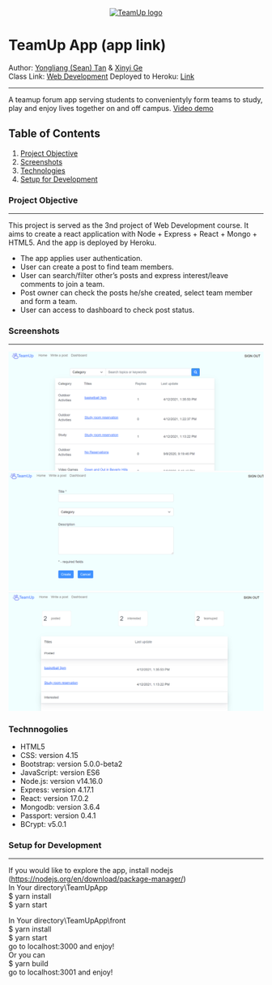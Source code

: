 <p align="center">
  <a href="https://enigmatic-cliffs-18531.herokuapp.com/">
    <img src="https://i.imgur.com/dZUT2A5.png" alt="TeamUp logo" width="150" height="150">
  </a>
</p>

# TeamUp App (app link)
Author: [Yongliang (Sean) Tan](https://seantanty.github.io/CS-5610-project1/index.html) & [Xinyi Ge](https://xinyijackiege.github.io/)\
Class Link: [Web Development](https://johnguerra.co/classes/webDevelopment_spring_2021/)
Deployed to Heroku: [Link](https://enigmatic-cliffs-18531.herokuapp.com/)
***
A teamup forum app serving students to convenientyly form teams to study, play and enjoy lives together on and off campus.
<a href="https://www.youtube.com/watch?v=b1qkEst-7Pw&ab_channel=YongliangTan">Video demo</a>

## Table of Contents
1. [Project Objective](#project-objective)
2. [Screenshots](#screenshots)
3. [Technologies](#technologies)
4. [Setup for Development](#setup-for-development)

### Project Objective
***
This project is served as the 3nd project of Web Development course. 
It aims to create a react application with Node + Express + React + Mongo + HTML5.
And the app is deployed by Heroku.

* The app applies user authentication.
* User can create a post to find team members.
* User can search/filter other’s posts and express interest/leave comments to join a team.
* Post owner can check the posts he/she created, select team member and form a team.
* User can access to dashboard to check post status.

### Screenshots
*** 
![Alt text](./images/home.png?raw=true "Home")
![Alt text](./images/writepost.png?raw=true "WriteAPost")
![Alt text](./images/dashboard.png?raw=true "Dashboard")

### Technnogolies
* HTML5
* CSS: version 4.15
* Bootstrap: version 5.0.0-beta2
* JavaScript: version ES6
* Node.js: version v14.16.0
* Express: version 4.17.1
* React: version 17.0.2
* Mongodb: version 3.6.4
* Passport: version 0.4.1
* BCrypt: v5.0.1

### Setup for Development
***
If you would like to explore the app, install nodejs (https://nodejs.org/en/download/package-manager/)<br>
In Your directory\TeamUpApp\
$ yarn install\
$ yarn start

In Your directory\TeamUpApp\front\
$ yarn install\
$ yarn start\
go to localhost:3000 and enjoy!\
Or you can\
$ yarn build\
go to localhost:3001 and enjoy!













